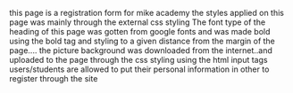 
this page is a registration form for mike academy
the styles applied on this page was mainly through the external css styling
The font type of the heading of this page was gotten from google fonts and was made bold using the bold tag and styling to a  given distance from the margin of the page....
the picture background was downloaded from the internet..and uploaded to the page through the css styling
using the html input tags users/students are allowed to put their personal information in other to register through the site




